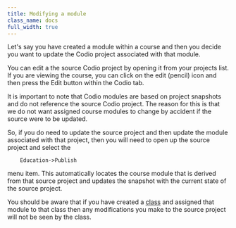 ```yaml
---
title: Modifying a module
class_name: docs
full_width: true
---
```


Let's say you have created a module within a course and then you decide you want to update the Codio project associated with that module. 

You can edit a the source Codio project by opening it from your projects list. If you are viewing the course, you can click on the edit (pencil) icon and then press the Edit button within the Codio tab.

It is important to note that Codio modules are based on project snapshots and do not reference the source Codio project. The reason for this is that we do not want assigned course modules to change by accident if the source were to be updated.

So, if you do need to update the source project and then update the module associated with that project, then you will need to open up the source project and select the 

		Education->Publish 
    
menu item. This automatically locates the course module that is derived from that source project and updates the snapshot with the current state of the source project.

You should be aware that if you have created a [class]() and assigned that module to that class then any modifications you make to the source project will not be seen by the class.


